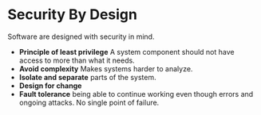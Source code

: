 # Security By Design

Software are designed with security in mind.

- **Principle of least privilege** A system component should not have access to
  more than what it needs.
- **Avoid complexity** Makes systems harder to analyze.
- **Isolate and separate** parts of the system.
- **Design for change**
- **Fault tolerance** being able to continue working even though errors and
  ongoing attacks. No single point of failure.
